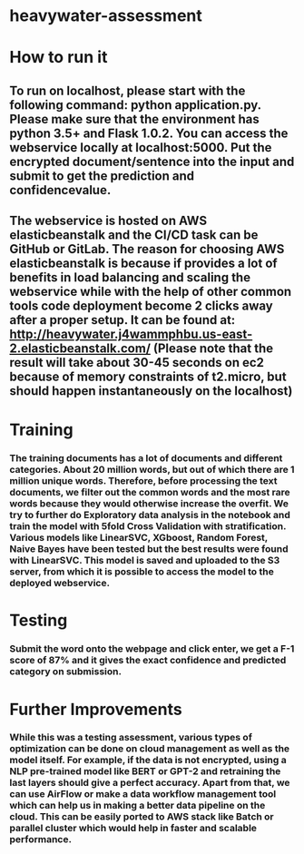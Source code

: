# heavywater-assessment

# How to run it
## To run on localhost, please start with the following command: python application.py. Please make sure that the environment has python 3.5+ and Flask 1.0.2. You can access the webservice locally at localhost:5000. Put the encrypted document/sentence into the input and submit to get the prediction and confidencevalue.

## The webservice is hosted on  AWS elasticbeanstalk and the CI/CD task can be GitHub or GitLab. The reason for choosing AWS elasticbeanstalk is because if provides a lot of benefits in load balancing and scaling the webservice while with the help of other common tools code deployment become 2 clicks away after a proper setup. It can be found at: http://heavywater.j4wammphbu.us-east-2.elasticbeanstalk.com/ (Please note that the result will take about 30-45 seconds on ec2 because of memory constraints of t2.micro, but should happen instantaneously on the localhost)


# Training
### The training documents has a lot of documents and different categories. About 20 million words, but out of which there are 1 million unique words. Therefore, before processing the text documents, we filter out the common words and the most rare words because they would otherwise increase the overfit. We try to further do Exploratory data analysis in the notebook and train the model with 5fold Cross Validation with stratification. Various models like LinearSVC, XGboost, Random Forest, Naive Bayes have been tested but the best results were found with LinearSVC. This model is saved and uploaded to the S3 server, from which it is possible to access the model to the deployed webservice.  

# Testing
### Submit the word onto the webpage and click enter, we get a F-1 score of 87% and it gives the exact confidence and predicted category on submission.

# Further Improvements
### While this was a testing assessment, various types of optimization can be done on cloud management as well as the model itself. For example, if the data is not encrypted, using a NLP pre-trained model like BERT or GPT-2 and retraining the last layers should give a perfect accuracy. Apart from that, we can use AirFlow or make a data workflow management tool which can help us in making a better data pipeline on the cloud. This can be easily ported to AWS stack like Batch or parallel cluster which would help in faster and scalable performance. 
